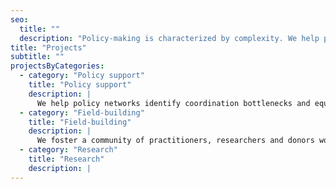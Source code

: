 ```yaml
---
seo:
  title: ""
  description: "Policy-making is characterized by complexity. We help policy networks grapple productively with it in our workshops, coordinate a network for longterm governance and conduct research to improve our support."
title: "Projects"
subtitle: ""
projectsByCategories:
  - category: "Policy support"
    title: "Policy support"
    description: |
      We help policy networks identify coordination bottlenecks and equip them with tools and heuristics to render tacit knowledge explicit, reduce information asymmetries and deliberate productively.
  - category: "Field-building"
    title: "Field-building"
    description: |
      We foster a community of practitioners, researchers and donors working together towards longterm governance.
  - category: "Research"
    title: "Research"
    description: |
---
```

